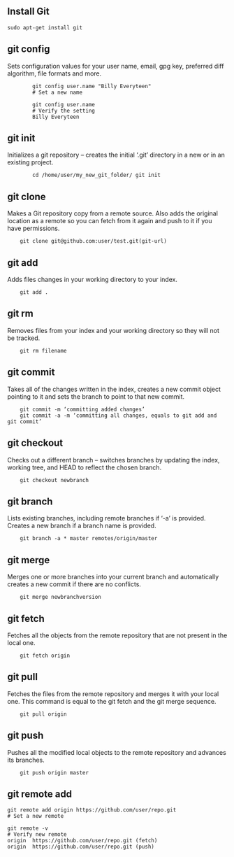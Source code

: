## Install Git

	sudo apt-get install git

## git config

Sets configuration values for your user name, email, gpg key, preferred diff algorithm, file formats and more.

```
		git config user.name "Billy Everyteen"
		# Set a new name

		git config user.name
		# Verify the setting
		Billy Everyteen

```

## git init

Initializes a git repository – creates the initial ‘.git’ directory in a new or in an existing project.  

```
		cd /home/user/my_new_git_folder/ git init

```

## git clone

Makes a Git repository copy from a remote source. Also adds the original location as a remote so you can fetch from it again and push to it if you have permissions. 
	 
		git clone git@github.com:user/test.git(git-url)

## git add

Adds files changes in your working directory to your index.
	
		git add .

## git rm

Removes files from your index and your working directory so they will not be tracked. 
	 
		git rm filename

## git commit

Takes all of the changes written in the index, creates a new commit object pointing to it and sets the branch to point to that new commit. 

		git commit -m ‘committing added changes’
		git commit -a -m ‘committing all changes, equals to git add and git commit’

## git checkout

Checks out a different branch – switches branches by updating the index, working tree, and HEAD to reflect the chosen branch.
		
		git checkout newbranch

## git branch

Lists existing branches, including remote branches if ‘-a’ is provided. Creates a new branch if a branch name is provided.

		git branch -a * master remotes/origin/master

## git merge

Merges one or more branches into your current branch and automatically creates a new commit if there are no conflicts.

		git merge newbranchversion

## git fetch

Fetches all the objects from the remote repository that are not present in the local one.

		git fetch origin

## git pull

Fetches the files from the remote repository and merges it with your local one. This command is equal to the git fetch and the git merge sequence.
		
		git pull origin

## git push

Pushes all the modified local objects to the remote repository and advances its branches.

		git push origin master

## git remote add

	git remote add origin https://github.com/user/repo.git
	# Set a new remote

	git remote -v
	# Verify new remote
	origin  https://github.com/user/repo.git (fetch)
	origin  https://github.com/user/repo.git (push)


